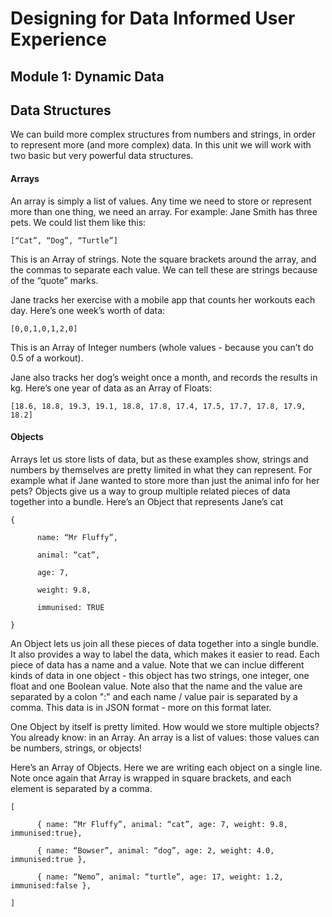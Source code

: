 # Designing for Data Informed User Experience 
## Module 1: Dynamic Data

## Data Structures 

We can build more complex structures from numbers and strings, in order to represent more (and more complex) data. In this unit we will work with two basic but very powerful data structures.

#### Arrays 

An array is simply a list of values. Any time we need to store or represent more than one thing, we need an array. For example: Jane Smith has three pets. We could list them like this:

`[“Cat”, “Dog”, “Turtle”]`

This is an Array of strings. Note the square brackets around the array, and the commas to separate each value. We can tell these are strings because of the “quote” marks.

Jane tracks her exercise with a mobile app that counts her workouts each day. Here’s one week’s worth of data:

`[0,0,1,0,1,2,0]`

This is an Array of Integer numbers (whole values - because you can’t do 0.5 of a workout).

Jane also tracks her dog’s weight once a month, and records the results in kg. Here’s one year of data as an Array of Floats:

`[18.6, 18.8, 19.3, 19.1, 18.8, 17.8, 17.4, 17.5, 17.7, 17.8, 17.9, 18.2]`

 

#### Objects

Arrays let us store lists of data, but as these examples show, strings and numbers by themselves are pretty limited in what they can represent. For example what if Jane wanted to store more than just the animal info for her pets? Objects give us a way to group multiple related pieces of data together into a bundle. Here’s an Object that represents Jane’s cat

````
{

      name: “Mr Fluffy”,

      animal: “cat”,

      age: 7,

      weight: 9.8,

      immunised: TRUE

}
````

An Object lets us join all these pieces of data together into a single bundle. It also provides a way to label the data, which makes it easier to read. Each piece of data has a name and a value. Note that we can inclue different kinds of data in one object - this object has two strings, one integer, one float and one Boolean value. Note also that the name and the value are separated by a colon ":" and each name / value pair is separated by a comma. This data is in JSON format - more on this format later.

One Object by itself is pretty limited. How would we store multiple objects? You already know: in an Array. An array is a list of values: those values can be numbers, strings, or objects!

Here’s an Array of Objects. Here we are writing each object on a single line. Note once again that Array is wrapped in square brackets, and each element is separated by a comma.

````
[    

      { name: “Mr Fluffy”, animal: “cat”, age: 7, weight: 9.8, immunised:true},

      { name: “Bowser”, animal: “dog”, age: 2, weight: 4.0, immunised:true },

      { name: “Nemo”, animal: “turtle”, age: 17, weight: 1.2, immunised:false },

]
````
 
